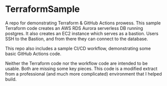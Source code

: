 # TerraformSample
A repo for demonstrating Terraform & GitHub Actions prowess.
This sample Terraform code creates an AWS RDS Aurora serverless DB running postgres. It also creates an EC2 instance which serves as a bastion.
Users SSH to the Bastion, and from there they can connect to the database.

This repo also includes a sample CI/CD workflow, demonstrating some basic GitHub Actions code.

Neither the Terraform code nor the workflow code are intended to be usable. Both are missing some key pieces.
This code is a modified extract from a professional (and much more complicated) environment that I helped build.